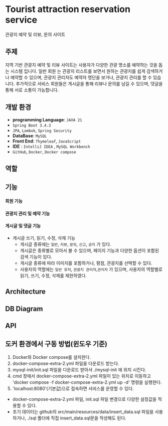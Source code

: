 # Tourist attraction reservation service
관광지 예약 및 리뷰, 문의 사이트


## 주제

지역 기반 관광지 예약 및 리뷰 사이트는 사용자가 다양한 관광 명소를 예약하는 것을 돕는 시스템 입니다. 일반 회원 는 관광지 리스트를 보면서 원하는 관광지를 쉽게 검색하거나 예약할 수 있으며, 관광지 관리자도 예약자 명단을 보거나, 관광지 관리를 할 수 있습니다. 추가적으로 서비스 회원들은 게시글을 통해 리뷰나 문의를 남길 수 있으며, 댓글을 통해 서로 소통이 가능합니다.


## 개발 환경

 - **programming Language**: `JAVA 21`
 - `Spring Boot 3.4.3`
 - `JPA`, `Lombok`, `Spring Security`
 - **DataBase**: `MySQL`
 - **Front End**: `Thymeleaf`, `JavaScript`
 - **IDE** : `IntelliJ IDEA` , `MySQL Workbench`
 - `GitHub`, `Docker`, `Docker compose`

   
## 역할



## 기능


#### 회원 기능

#### 관광지 관리 및 예약 기능

#### 게시글 및 댓글 기능

- 게시글 쓰기, 읽기, 수정, 삭제 기능 
  - 게시글 종류에는 `일반`, `리뷰`, `문의`, `신고`, `공지` 가 있다.
  - 게시글은 종류별로 모아서 볼 수 있으며, 페이지 기능과 다양한 옵션이 포함된 검색 기능이 있다.
  - 게시글 종류에 따라 이미지를 포함하거나, 평점, 관광지를 선택할 수 있다.
  - 사용자의 역할에는 `일반 유저`, `관광지 관리자`,`관리자` 가 있으며, 사용자의 역할별로 읽기, 쓰기, 수정, 삭제를 제한하였다.

## Architecture 


## DB Diagram


## API


## 도커 환경에서 구동 방법(윈도우 기준)

 1. Docker와 Docker compose를 설치한다.
 2. docker-compose-extra-2.yml 파일을 다운로드 받는다.
 3. mysql-init/init.sql 파일을 다운로드 받아서 ./mysql-init 에 위치 시킨다.
 4. cmd 창에서 docker-compose-extra-2.yml 파일이 있는 위치로 이동하고 'docker compose -f docker-compose-extra-2.yml up -d' 명령을 실행한다.
 5. 'localhost:8080'(기본값)으로 접속하면 서비스를 운영할 수 있다.
  - docker-compose-extra-2.yml 파일, init.sql 파일 변경으로 다양한 설정값을 적용할 수 있다.
  - 초기 데이터는 github의 src/main/resources/data/insert_data.sql 파일을 사용하거나, ./sql 폴더에 직접 insert_data.sql문을 작성해도 된다.
    
